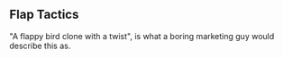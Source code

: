 ## Flap Tactics

"A flappy bird clone with a twist", is what a boring marketing guy would describe this as.
